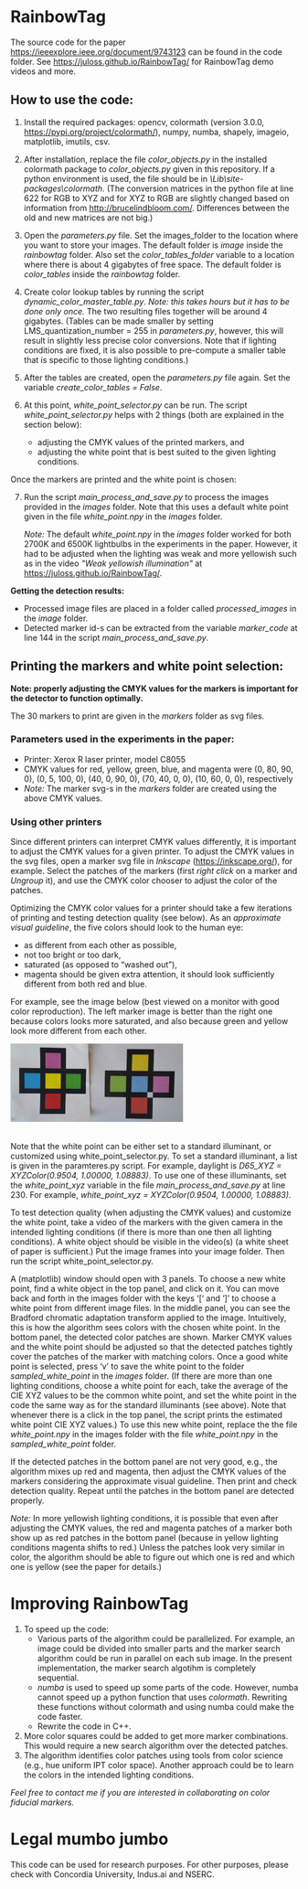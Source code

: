 # RainbowTag

The source code for the paper https://ieeexplore.ieee.org/document/9743123 can be found in the code folder. See
https://juloss.github.io/RainbowTag/ for RainbowTag demo videos and more.

## How to use the code:

1. Install the required packages: opencv, colormath (version 3.0.0, https://pypi.org/project/colormath/), numpy, numba, shapely, imageio, matplotlib, imutils, csv.

2. After installation, replace the file *color_objects.py* in the installed colormath package to *color_objects.py* given in this repository. 
If a python environment is used, the file should be in *\Lib\site-packages\colormath*.
(The conversion matrices in the python file at line 622 for RGB to XYZ and for XYZ to RGB are slightly changed based on information from http://brucelindbloom.com/. Differences between the old and new matrices are not big.)

3. Open the *parameters.py* file. Set the images_folder to the location where you want to store your images. The default folder is *image* inside the *rainbowtag* folder. Also set the *color_tables_folder* variable to a location where there is about 4 gigabytes of free space. The default folder is *color_tables* inside the *rainbowtag* folder.

4. Create color lookup tables by running the script *dynamic_color_master_table.py*. *Note: this takes hours but it has to be done only once.* The two resulting files together will be around 4 gigabytes. (Tables can be made smaller by setting LMS_quantization_number = 255 in *parameters.py*, however, this will result in slightly less precise color conversions. Note that if lighting conditions are fixed, it is also possible to pre-compute a smaller table that is specific to those lighting conditions.)
   
5. After the tables are created, open the *parameters.py* file again. Set the variable *create_color_tables = False*.

6. At this point, *white_point_selector.py* can be run. The script *white_point_selector.py* helps with 2 things (both are explained in the section below):
    - adjusting the CMYK values of the printed markers, and
    - adjusting the white point that is best suited to the given lighting conditions.

Once the markers are printed and the white point is chosen:

7. Run the script *main_process_and_save.py* to process the images provided in the *images* folder. Note that this uses a default white point given in the file *white_point.npy* in the *images* folder.

    *Note:* The default *white_point.npy* in the *images* folder worked for both 2700K and 6500K lightbulbs in the experiments in the paper. However, it had to be adjusted when the lighting was weak and more yellowish such as in the video *"Weak yellowish illumination"* at https://juloss.github.io/RainbowTag/.

**Getting the detection results:**
- Processed image files are placed in a folder called *processed_images* in the *image* folder.
- Detected marker id-s can be extracted from the variable *marker_code* at line 144 in the script *main_process_and_save.py*.


## Printing the markers and white point selection:

**Note: properly adjusting the CMYK values for the markers is important for the detector to function optimally.**

The 30 markers to print are given in the *markers* folder as svg files.

### Parameters used in the experiments in the paper:
- Printer: Xerox R laser
printer, model C8055
- CMYK values for red, yellow, green, blue, and magenta were (0, 80, 90, 0), (0, 5, 100, 0), (40, 0, 90, 0), (70, 40, 0, 0), (10, 60, 0, 0), respectively
- *Note:* The marker svg-s in the *markers* folder are created using the above CMYK values.

### Using other printers

Since different printers can interpret CMYK values differently, it is important to adjust the CMYK values for a given printer. To adjust the CMYK values in the svg files, open a marker svg file in *Inkscape* (https://inkscape.org/), for example. Select the patches of the markers (first *right click* on a marker and *Ungroup* it), and use the CMYK color chooser to adjust the color of the patches.

Optimizing the CMYK color values for a printer should take a few iterations of printing and testing detection quality (see below). As an *approximate visual guideline*, the five colors should look to the human eye: 
- as different from each other as possible,
- not too bright or too dark,
- saturated (as opposed to “washed out”),
- magenta should be given extra attention, it should look sufficiently different from both red and blue.

For example, see the image below (best viewed on a monitor with good color reproduction). The left marker image is better than the right one because colors looks more saturated, and also because green and yellow look more different from each other.

<img src="cmyk_adjustment_example.png" width=60%>
</br><br>

Note that the white point can be either set to a standard illuminant, or customized using white_point_selector.py. To set a standard illuminant, a list is given in the paramteres.py script. For example, daylight is *D65_XYZ = XYZColor(0.9504, 1.00000, 1.08883)*. To use one of these illuminants, set the *white_point_xyz* variable in the file *main_process_and_save.py* at line 230. For example, *white_point_xyz = XYZColor(0.9504, 1.00000, 1.08883)*.

To test detection quality (when adjusting the CMYK values) and customize the white point, take a video of the markers with the given camera in the intended lighting conditions (if there is more than one then all lighting conditions). A white object should be visible in the video(s) (a white sheet of paper is sufficient.) Put the image frames into your image folder. Then run the script white_point_selector.py.

A (matplotlib) window should open with 3 panels. To choose a new white point, find a white object in the top panel, and click on it. You can move back and forth in the images folder with the keys ‘[‘ and ‘]’ to choose a white point from different image files. In the middle panel, you can see the Bradford chromatic adaptation transform applied to the image. Intuitively, this is how the algorithm sees colors with the chosen white point. In the bottom panel, the detected color patches are shown. Marker CMYK values and the white point should be adjusted so that the detected patches tightly cover the patches of the marker with matching colors. Once a good white point is selected, press ‘v’ to save the white point to the folder *sampled_white_point* in the *images* folder. (If there are more than one lighting conditions, choose a white point for each, take the average of the CIE XYZ values to be the common white point, and set the white point in the code the same way as for the standard illuminants (see above). Note that whenever there is a click in the top panel, the script prints the estimated white point CIE XYZ values.) To use this new white point, replace the the file *white_point.npy* in the images folder with the file *white_point.npy* in the *sampled_white_point* folder.

If the detected patches in the bottom panel are not very good, e.g., the algorithm mixes up red and magenta, then adjust the CMYK values of the markers considering the approximate visual guideline. Then print and check detection quality. Repeat until the patches in the bottom panel are detected properly.

*Note:* In more yellowish lighting conditions, it is possible that even after adjusting the CMYK values, the red and magenta patches of a marker both show up as red patches in the bottom panel (because in yellow lighting conditions magenta shifts to red.) Unless the patches look very similar in color, the algorithm should be able to figure out which one is red and which one is yellow (see the paper for details.)


# Improving RainbowTag

1. To speed up the code:
    - Various parts of the algorithm could be parallelized. For example, an image could be divided into smaller parts and the marker search algorithm could be run in parallel on each sub image. In the present implementation, the marker search algotihm is completely sequential. 
    - *numba* is used to speed up some parts of the code. However, numba cannot speed up a python function that uses *colormath*. Rewriting these functions without colormath and using numba could make the code faster.
    - Rewrite the code in C++.
2. More color squares could be added to get more marker combinations. This would require a new search algorithm over the detected patches.
3. The algorithm identifies color patches using tools from color science (e.g., hue uniform IPT color space). Another approach could be to learn the colors in the intended lighting conditions. 

*Feel free to contact me if you are interested in collaborating on color fiducial markers.*

# Legal mumbo jumbo
This code can be used for research purposes. For other purposes, please check with Concordia University, Indus.ai and NSERC.